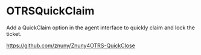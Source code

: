 # OTRSQuickClaim

Add a QuickClaim option in the agent interface to quickly claim and lock the ticket.

https://github.com/znuny/Znuny4OTRS-QuickClose
